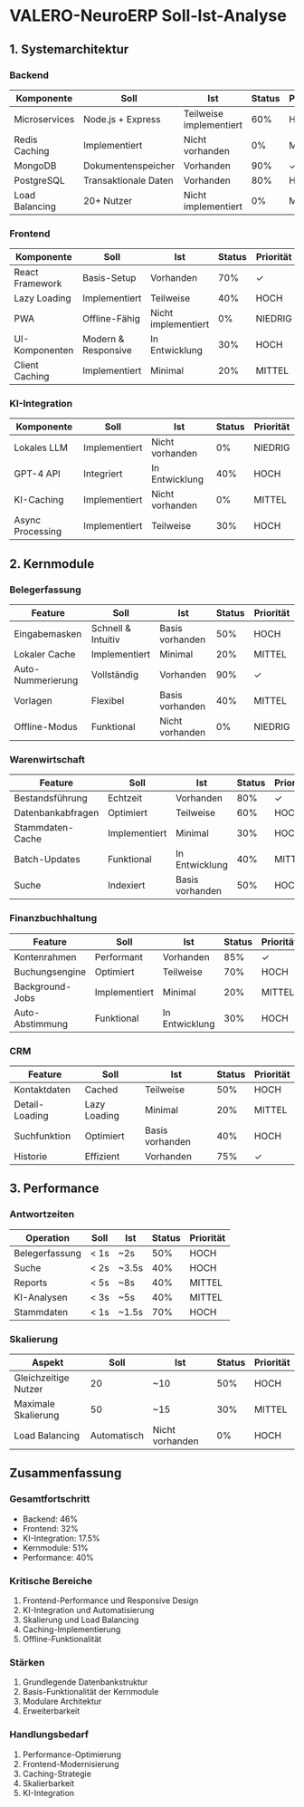 # VALERO-NeuroERP Soll-Ist-Analyse

## 1. Systemarchitektur

### Backend
| Komponente | Soll | Ist | Status | Priorität |
|------------|------|-----|--------|-----------|
| Microservices | Node.js + Express | Teilweise implementiert | 60% | HOCH |
| Redis Caching | Implementiert | Nicht vorhanden | 0% | MITTEL |
| MongoDB | Dokumentenspeicher | Vorhanden | 90% | ✓ |
| PostgreSQL | Transaktionale Daten | Vorhanden | 80% | HOCH |
| Load Balancing | 20+ Nutzer | Nicht implementiert | 0% | MITTEL |

### Frontend
| Komponente | Soll | Ist | Status | Priorität |
|------------|------|-----|--------|-----------|
| React Framework | Basis-Setup | Vorhanden | 70% | ✓ |
| Lazy Loading | Implementiert | Teilweise | 40% | HOCH |
| PWA | Offline-Fähig | Nicht implementiert | 0% | NIEDRIG |
| UI-Komponenten | Modern & Responsive | In Entwicklung | 30% | HOCH |
| Client Caching | Implementiert | Minimal | 20% | MITTEL |

### KI-Integration
| Komponente | Soll | Ist | Status | Priorität |
|------------|------|-----|--------|-----------|
| Lokales LLM | Implementiert | Nicht vorhanden | 0% | NIEDRIG |
| GPT-4 API | Integriert | In Entwicklung | 40% | HOCH |
| KI-Caching | Implementiert | Nicht vorhanden | 0% | MITTEL |
| Async Processing | Implementiert | Teilweise | 30% | HOCH |

## 2. Kernmodule

### Belegerfassung
| Feature | Soll | Ist | Status | Priorität |
|---------|------|-----|--------|-----------|
| Eingabemasken | Schnell & Intuitiv | Basis vorhanden | 50% | HOCH |
| Lokaler Cache | Implementiert | Minimal | 20% | MITTEL |
| Auto-Nummerierung | Vollständig | Vorhanden | 90% | ✓ |
| Vorlagen | Flexibel | Basis vorhanden | 40% | MITTEL |
| Offline-Modus | Funktional | Nicht vorhanden | 0% | NIEDRIG |

### Warenwirtschaft
| Feature | Soll | Ist | Status | Priorität |
|---------|------|-----|--------|-----------|
| Bestandsführung | Echtzeit | Vorhanden | 80% | ✓ |
| Datenbankabfragen | Optimiert | Teilweise | 60% | HOCH |
| Stammdaten-Cache | Implementiert | Minimal | 30% | HOCH |
| Batch-Updates | Funktional | In Entwicklung | 40% | MITTEL |
| Suche | Indexiert | Basis vorhanden | 50% | HOCH |

### Finanzbuchhaltung
| Feature | Soll | Ist | Status | Priorität |
|---------|------|-----|--------|-----------|
| Kontenrahmen | Performant | Vorhanden | 85% | ✓ |
| Buchungsengine | Optimiert | Teilweise | 70% | HOCH |
| Background-Jobs | Implementiert | Minimal | 20% | MITTEL |
| Auto-Abstimmung | Funktional | In Entwicklung | 30% | HOCH |

### CRM
| Feature | Soll | Ist | Status | Priorität |
|---------|------|-----|--------|-----------|
| Kontaktdaten | Cached | Teilweise | 50% | HOCH |
| Detail-Loading | Lazy Loading | Minimal | 20% | MITTEL |
| Suchfunktion | Optimiert | Basis vorhanden | 40% | HOCH |
| Historie | Effizient | Vorhanden | 75% | ✓ |

## 3. Performance

### Antwortzeiten
| Operation | Soll | Ist | Status | Priorität |
|-----------|------|-----|--------|-----------|
| Belegerfassung | < 1s | ~2s | 50% | HOCH |
| Suche | < 2s | ~3.5s | 40% | HOCH |
| Reports | < 5s | ~8s | 40% | MITTEL |
| KI-Analysen | < 3s | ~5s | 40% | MITTEL |
| Stammdaten | < 1s | ~1.5s | 70% | HOCH |

### Skalierung
| Aspekt | Soll | Ist | Status | Priorität |
|--------|------|-----|--------|-----------|
| Gleichzeitige Nutzer | 20 | ~10 | 50% | HOCH |
| Maximale Skalierung | 50 | ~15 | 30% | MITTEL |
| Load Balancing | Automatisch | Nicht vorhanden | 0% | HOCH |

## Zusammenfassung

### Gesamtfortschritt
- Backend: 46%
- Frontend: 32%
- KI-Integration: 17.5%
- Kernmodule: 51%
- Performance: 40%

### Kritische Bereiche
1. Frontend-Performance und Responsive Design
2. KI-Integration und Automatisierung
3. Skalierung und Load Balancing
4. Caching-Implementierung
5. Offline-Funktionalität

### Stärken
1. Grundlegende Datenbankstruktur
2. Basis-Funktionalität der Kernmodule
3. Modulare Architektur
4. Erweiterbarkeit

### Handlungsbedarf
1. Performance-Optimierung
2. Frontend-Modernisierung
3. Caching-Strategie
4. Skalierbarkeit
5. KI-Integration 